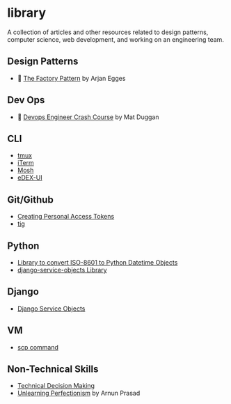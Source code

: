 # library
A collection of articles and other resources related to design patterns, computer science, web development, and working on an engineering team.

## Design Patterns

* 📼 [The Factory Pattern](https://www.youtube.com/watch?v=s_4ZrtQs8Do) by Arjan Egges

## Dev Ops

* 📜 [Devops Engineer Crash Course](https://matduggan.com/devops-engineer-crash-course/) by Mat Duggan

## CLI

* [tmux](https://github.com/tmux/tmux)
* [iTerm](https://iterm2.com/)
* [Mosh](https://mosh.org/)
* [eDEX-UI](https://github.com/GitSquared/edex-ui)

## Git/Github

* [Creating Personal Access Tokens](https://docs.github.com/en/authentication/keeping-your-account-and-data-secure/creating-a-personal-access-token)
* [tig](https://github.com/jonas/tig)

## Python

* [Library to convert ISO-8601 to Python Datetime Objects](https://github.com/closeio/ciso8601)
* [django-service-objects Library](https://pypi.org/project/django-service-objects/)

## Django

* [Django Service Objects](https://mitchel.me/2017/django-service-objects/)

## VM

* [scp command](https://www.computerhope.com/unix/scp.htm)

## Non-Technical Skills

* [Technical Decision Making](https://www.reforge.com/blog/technical-decision-making)
* [Unlearning Perfectionism](https://arunkprasad.com/log/unlearning-perfectionism/) by Arnun Prasad

